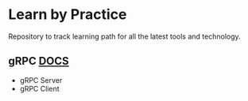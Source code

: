 # Learn by Practice
Repository to track learning path for all the latest tools and technology.

## gRPC [DOCS](https://docs.microsoft.com/en-us/aspnet/core/grpc/client?view=aspnetcore-6.0)
* gRPC Server 
* gRPC Client